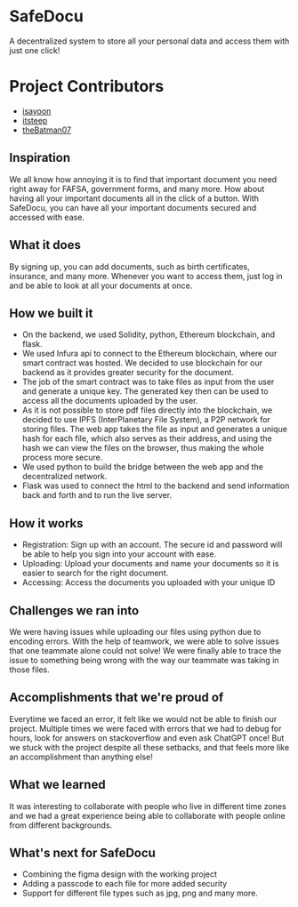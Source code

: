 # SafeDocu
 A decentralized system to store all your personal data and access them with just one click!

# Project Contributors
- [isayoon](https://github.com/isayoon)  
- [itsteep](https://github.com/itsteep)  
- [theBatman07](https://github.com/theBatman07)

## Inspiration

We all know how annoying it is to find that important document you need right away for FAFSA, government forms, and many more. How about having all your important documents all in the click of a button. With SafeDocu, you can have all your important documents secured and accessed with ease.

## What it does

By signing up, you can add documents, such as birth certificates, insurance, and many more. Whenever you want to access them, just log in and be able to look at all your documents at once.

## How we built it
- On the backend, we used Solidity, python, Ethereum blockchain, and flask.  
- We used Infura api to connect to the Ethereum blockchain, where our smart contract was hosted. We decided to use blockchain for our backend as it provides greater security for the document.  
- The job of the smart contract was to take files as input from the user and generate a unique key. The generated key then can be used to access all the documents uploaded by the user.  
- As it is not possible to store pdf files directly into the blockchain, we decided to use IPFS (InterPlanetary File System), a P2P network for storing files. The web app takes the file as input and generates a unique hash for each file, which also serves as their address, and using the hash we can view the files on the browser, thus making the whole process more secure.  
- We used python to build the bridge between the web app and the decentralized network.  
- Flask was used to connect the html to the backend and send information back and forth and to run the live server.  



## How it works

- Registration: Sign up with an account. The secure id and password will be able to help you sign into your account with ease.  
- Uploading: Upload your documents and name your documents so it is easier to search for the right document.  
- Accessing: Access the documents you uploaded with your unique ID  


## Challenges we ran into

We were having issues while uploading our files using python due to encoding errors. With the help of teamwork, we were able to solve issues that one teammate alone could not solve! We were finally able to trace the issue to something being wrong with the way our teammate was taking in those files.


## Accomplishments that we're proud of

Everytime we faced an error, it felt like we would not be able to finish our project. Multiple times we were faced with errors that we had to debug for hours, look for answers on stackoverflow and even ask ChatGPT once! But we stuck with the project despite all these setbacks, and that feels more like an accomplishment than anything else!

## What we learned

It was interesting to collaborate with people who live in different time zones and we had a great experience being able to collaborate with people online from different backgrounds.



## What's next for SafeDocu

- Combining the figma design with the working project
- Adding a passcode to each file for more added security
- Support for different file types such as jpg, png and many more.



